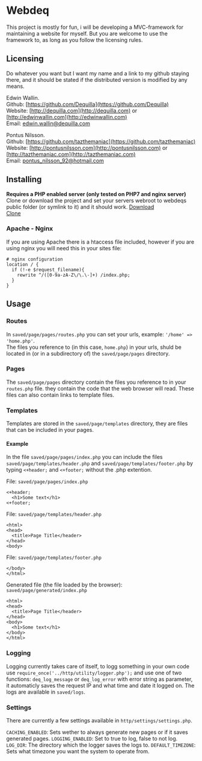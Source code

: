 # Webdeq
This project is mostly for fun, i will be developing a MVC-framework for maintaining a website for myself. But you are welcome to use the framework to, as long as you follow the licensing rules.

## Licensing
Do whatever you want but I want my name and a link to my github staying there, and it should be stated if the distributed version is modified by any means.

Edwin Wallin.  
Github: [https://github.com/Dequilla](https://github.com/Dequilla)  
Website: [http://dequilla.com](http://dequilla.com) or [http://edwinwallin.com](http://edwinwallin.com)  
Email: [edwin.wallin@dequilla.com](edwin.wallin@dequilla.com)  

Pontus Nilsson.  
Github: [https://github.com/tazthemaniac](https://github.com/tazthemaniac)  
Website: [http://pontusnilsson.com](http://pontusnilsson.com) or [http://tazthemaniac.com](http://tazthemaniac.com)  
Email: [pontus_nilsson_92@hotmail.com](pontus_nilsson_92@hotmail.com)

## Installing
**Requires a PHP enabled server (only tested on PHP7 and nginx server)**  
Clone or download the project and set your servers webroot to webdeqs public folder (or symlink to it) and it should work.
[Download](https://github.com/Dequilla/webdeq/releases)  
[Clone](https://github.com/Dequilla/webdeq)

### Apache - Nginx
If you are using Apache there is a htaccess file included, however if you are using nginx you will need this in your sites file:
```
# nginx configuration
location / {
  if (!-e $request_filename){
    rewrite ^/([0-9a-zA-Z\/\.\-]+) /index.php;
  }
}
```

## Usage
### Routes
In `saved/page/pages/routes.php` you can set your urls, example: `'/home' => 'home.php'`.  
The files you reference to (in this case, `home.php`) in your urls, shuld be located in (or in a subdirectory of) the `saved/page/pages` directory.

### Pages
The `saved/page/pages` directory contain the files you reference to in your `routes.php` file. they contain the code that the web browser will read. These files can also contain links to template files.

### Templates
Templates are stored in the `saved/page/templates` directory, they are files that can be included in your pages.  

#### Example
In the file `saved/page/pages/index.php` you can include the files `saved/page/templates/header.php` and `saved/page/templates/footer.php` by typing `<+header;` and `<+footer;` without the .php extention.

File: `saved/page/pages/index.php`
```
<+header;
  <h1>Some text</h1>
<+footer;
```
File: `saved/page/templates/header.php`
```
<html>
<head>
  <title>Page Title</header>
</head>
<body>
```
File: `saved/page/templates/footer.php`
```
</body>
</html>
```
Generated file (the file loaded by the browser): `saved/page/generated/index.php`
```
<html>
<head>
  <title>Page Title</header>
</head>
<body>
  <h1>Some text</h1>
</body>
</html>
```

### Logging
Logging currently takes care of itself, to logg something in your own code use `require_once('../http/utility/logger.php');` and use
one of two functions: `deq_log_message` or `deq_log_error` with error string as parameter, it automaticly saves the request IP and what time and date it logged on.
The logs are available in `saved/logs`.

### Settings
There are currently a few settings available in `http/settings/settings.php`.

`CACHING_ENABLED`: Sets wether to always generate new pages or if it saves generated pages.
`LOGGING_ENABLED`: Set to true to log, false to not log.
`LOG_DIR`: The directory which the logger saves the logs to.
`DEFAULT_TIMEZONE`: Sets what timezone you want the system to operate from.
